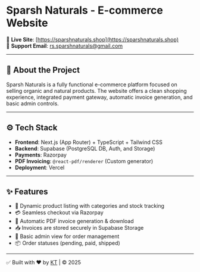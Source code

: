 # Sparsh Naturals - E-commerce Website

🛒 **Live Site**: [https://sparshnaturals.shop](https://sparshnaturals.shop)  
📧 **Support Email**: rs.sparshnaturals@gmail.com

---

## 🧾 About the Project

Sparsh Naturals is a fully functional e-commerce platform focused on selling organic and natural products. The website offers a clean shopping experience, integrated payment gateway, automatic invoice generation, and basic admin controls.

---

## ⚙️ Tech Stack

- **Frontend**: Next.js (App Router) + TypeScript + Tailwind CSS  
- **Backend**: Supabase (PostgreSQL DB, Auth, and Storage)  
- **Payments**: Razorpay  
- **PDF Invoicing**: `@react-pdf/renderer` (Custom generator)  
- **Deployment**: Vercel  

---

## ✨ Features

- 🌿 Dynamic product listing with categories and stock tracking  
- 💳 Seamless checkout via Razorpay  
- 🧾 Automatic PDF invoice generation & download  
- 📥 Invoices are stored securely in Supabase Storage  
- 🔐 Basic admin view for order management  
- 📦 Order statuses (pending, paid, shipped)  

---


✅ Built with ❤️ by [KT](https://kjt.vercel.app) | © 2025
